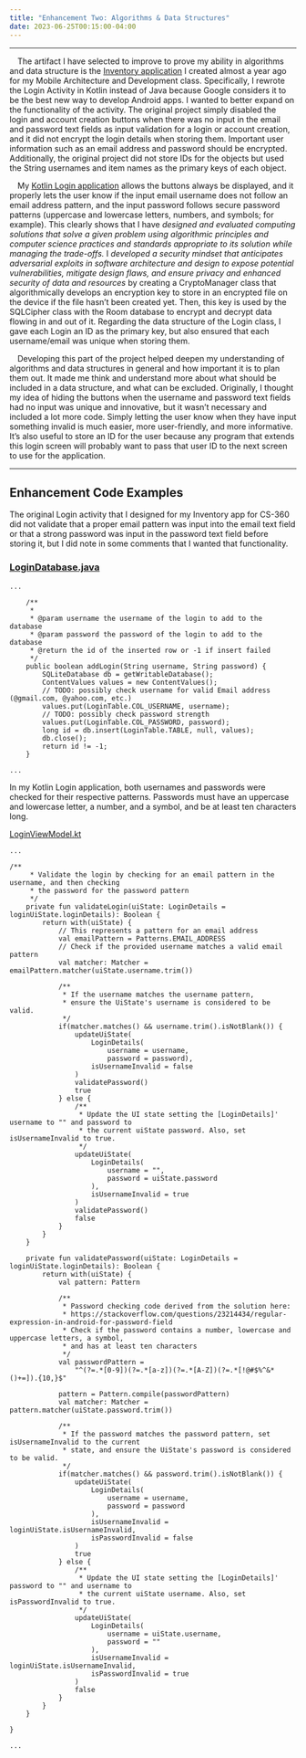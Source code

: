 ```yaml
---
title: "Enhancement Two: Algorithms & Data Structures"
date: 2023-06-25T00:15:00-04:00
---
```


---

&emsp;The artifact I have selected to improve to prove my ability in algorithms and data structure is the [Inventory application](https://github.com/trevor-leon/CS-360_Mobile_Arch_and_Programming) I created almost a year ago for my Mobile Architecture and Development class. Specifically, I rewrote the Login Activity in Kotlin instead of Java because Google considers it to be the best new way to develop Android apps. I wanted to better expand on the functionality of the activity. The original project simply disabled the login and account creation buttons when there was no input in the email and password text fields as input validation for a login or account creation, and it did not encrypt the login details when storing them. Important user information such as an email address and password should be encrypted. Additionally, the original project did not store IDs for the objects but used the String usernames and item names as the primary keys of each object.
  
&emsp;My [Kotlin Login application](https://github.com/trevor-leon/CS-499-Kotlin-Login) allows the buttons always be displayed, and it properly lets the user know if the input email username does not follow an email address pattern, and the input password follows secure password patterns (uppercase and lowercase letters, numbers, and symbols; for example). This clearly shows that I have *designed and evaluated computing solutions that solve a given problem using algorithmic principles and computer science practices and standards appropriate to its solution while managing the trade-offs.* I *developed a security mindset that anticipates adversarial exploits in software architecture and design to expose potential vulnerabilities, mitigate design flaws, and ensure privacy and enhanced security of data and resources* by creating a CryptoManager class that algorithmically develops an encryption key to store in an encrypted file on the device if the file hasn’t been created yet. Then, this key is used by the SQLCipher class with the Room database to encrypt and decrypt data flowing in and out of it. Regarding the data structure of the Login class, I gave each Login an ID as the primary key, but also ensured that each username/email was unique when storing them.
  
&emsp;Developing this part of the project helped deepen my understanding of algorithms and data structures in general and how important it is to plan them out. It made me think and understand more about what should be included in a data structure, and what can be excluded. Originally, I thought my idea of hiding the buttons when the username and password text fields had no input was unique and innovative, but it wasn’t necessary and included a lot more code. Simply letting the user know when they have input something invalid is much easier, more user-friendly, and more informative. It’s also useful to store an ID for the user because any program that extends this login screen will probably want to pass that user ID to the next screen to use for the application.

---

## Enhancement Code Examples

The original Login activity that I designed for my Inventory app for CS-360 did not validate that a proper email pattern was input into the email text field or that a strong password was input in the password text field before storing it, but I did note in some comments that I wanted that functionality.

### [LoginDatabase.java](https://github.com/trevor-leon/CS-360_Mobile_Arch_and_Programming/blob/master/app/src/main/java/com/example/inventory/LoginDatabase.java)

```
...

    /**
     *
     * @param username the username of the login to add to the database
     * @param password the password of the login to add to the database
     * @return the id of the inserted row or -1 if insert failed
     */
    public boolean addLogin(String username, String password) {
        SQLiteDatabase db = getWritableDatabase();
        ContentValues values = new ContentValues();
        // TODO: possibly check username for valid Email address (@gmail.com, @yahoo.com, etc.)
        values.put(LoginTable.COL_USERNAME, username);
        // TODO: possibly check password strength
        values.put(LoginTable.COL_PASSWORD, password);
        long id = db.insert(LoginTable.TABLE, null, values);
        db.close();
        return id != -1;
    }

...
```

In my Kotlin Login application, both usernames and passwords were checked for their respective patterns. Passwords must have an uppercase and lowercase letter, a number, and a symbol, and be at least ten characters long.

[LoginViewModel.kt](https://github.com/trevor-leon/CS-499-Kotlin-Login/blob/master/app/src/main/java/com/example/kotlinlogin/ui/login/LoginViewModel.kt)

```
...

/**
     * Validate the login by checking for an email pattern in the username, and then checking
     * the password for the password pattern
     */
    private fun validateLogin(uiState: LoginDetails = loginUiState.loginDetails): Boolean {
        return with(uiState) {
            // This represents a pattern for an email address
            val emailPattern = Patterns.EMAIL_ADDRESS
            // Check if the provided username matches a valid email pattern
            val matcher: Matcher = emailPattern.matcher(uiState.username.trim())

            /**
             * If the username matches the username pattern,
             * ensure the UiState's username is considered to be valid.
             */
            if(matcher.matches() && username.trim().isNotBlank()) {
                updateUiState(
                    LoginDetails(
                        username = username,
                        password = password),
                    isUsernameInvalid = false
                )
                validatePassword()
                true
            } else {
                /**
                 * Update the UI state setting the [LoginDetails]' username to "" and password to
                 * the current uiState password. Also, set isUsernameInvalid to true.
                 */
                updateUiState(
                    LoginDetails(
                        username = "",
                        password = uiState.password
                    ),
                    isUsernameInvalid = true
                )
                validatePassword()
                false
            }
        }
    }

    private fun validatePassword(uiState: LoginDetails = loginUiState.loginDetails): Boolean {
        return with(uiState) {
            val pattern: Pattern

            /**
             * Password checking code derived from the solution here:
             * https://stackoverflow.com/questions/23214434/regular-expression-in-android-for-password-field
             * Check if the password contains a number, lowercase and uppercase letters, a symbol,
             * and has at least ten characters
             */
            val passwordPattern =
                "^(?=.*[0-9])(?=.*[a-z])(?=.*[A-Z])(?=.*[!@#$%^&*()+=]).{10,}$"

            pattern = Pattern.compile(passwordPattern)
            val matcher: Matcher = pattern.matcher(uiState.password.trim())

            /**
             * If the password matches the password pattern, set isUsernameInvalid to the current
             * state, and ensure the UiState's password is considered to be valid.
             */
            if(matcher.matches() && password.trim().isNotBlank()) {
                updateUiState(
                    LoginDetails(
                        username = username,
                        password = password
                    ),
                    isUsernameInvalid = loginUiState.isUsernameInvalid,
                    isPasswordInvalid = false
                )
                true
            } else {
                /**
                 * Update the UI state setting the [LoginDetails]' password to "" and username to
                 * the current uiState username. Also, set isPasswordInvalid to true.
                 */
                updateUiState(
                    LoginDetails(
                        username = uiState.username,
                        password = ""
                    ),
                    isUsernameInvalid = loginUiState.isUsernameInvalid,
                    isPasswordInvalid = true
                )
                false
            }
        }
    }

}

...
```

